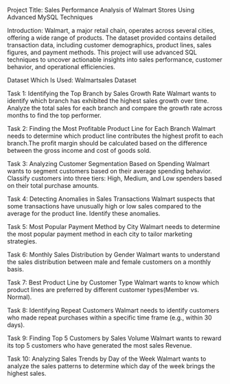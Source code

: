 Project Title:
 Sales Performance Analysis of Walmart Stores Using Advanced MySQL Techniques
 
 Introduction:
 Walmart, a major retail chain, operates across several cities, offering a wide range of
 products. The dataset provided contains detailed transaction data, including customer demographics, product
 lines, sales figures, and payment methods. This project will use advanced SQL techniques to uncover actionable
 insights into sales performance, customer behavior, and operational efficiencies.
 
 Dataset Which Is Used:
 Walmartsales Dataset
 
 Task 1: Identifying the Top Branch by Sales Growth Rate
 Walmart wants to identify which branch has exhibited the highest sales growth over time. Analyze the total sales
 for each branch and compare the growth rate across months to find the top performer.
 
 Task 2: Finding the Most Profitable Product Line for Each Branch 
 Walmart needs to determine which product line contributes the highest profit to each branch.The profit margin
 should be calculated based on the difference between the gross income and cost of goods sold.
 
 Task 3: Analyzing Customer Segmentation Based on Spending
 Walmart wants to segment customers based on their average spending behavior. Classify customers into three
 tiers: High, Medium, and Low spenders based on their total purchase amounts.
 
Task 4: Detecting Anomalies in Sales Transactions
 Walmart suspects that some transactions have unusually high or low sales compared to the average for the
 product line. Identify these anomalies.
 
 Task 5: Most Popular Payment Method by City 
 Walmart needs to determine the most popular payment method in each city to tailor marketing strategies.
 
 Task 6: Monthly Sales Distribution by Gender
 Walmart wants to understand the sales distribution between male and female customers on a monthly basis.
 
 Task 7: Best Product Line by Customer Type 
 Walmart wants to know which product lines are preferred by different customer types(Member vs. Normal).
 
 Task 8: Identifying Repeat Customers
 Walmart needs to identify customers who made repeat purchases within a specific time frame (e.g., within 30
 days).
 
 Task 9: Finding Top 5 Customers by Sales Volume
 Walmart wants to reward its top 5 customers who have generated the most sales Revenue.
 
 Task 10: Analyzing Sales Trends by Day of the Week 
 Walmart wants to analyze the sales patterns to determine which day of the week
 brings the highest sales.
